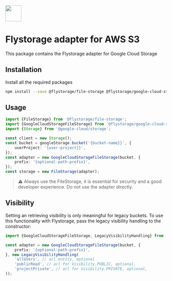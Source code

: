 <img src="https://avatars.githubusercontent.com/u/151840999" width="50px" height="50px" />

# Flystorage adapter for AWS S3

This package contains the Flystorage adapter for Google Cloud Storage

## Installation

Install all the required packages

```bash
npm install --save @flystorage/file-storage @flystorage/google-cloud-storage @google-cloud/storage
```

## Usage

```typescript
import {FileStorage} from '@flystorage/file-storage';
import {GoogleCloudStorageFileStorage} from '@flystorage/google-cloud-storage';
import {Storage} from '@google-cloud/storage';

const client = new Storage();
const bucket = googleStorage.bucket('{bucket-name}}', {
    userProject: '{user-project}}',
});
const adapter = new GoogleCloudStorageFileStorage(bucket, {
    prefix: '{optional-path-prefix}',
});
const storage = new FileStorage(adapter);
```

> ⚠️ Always use the FileStorage, it is essential for security and a good developer
> experience. Do not use the adapter directly.

## Visibility

Setting an retrieving visibility is only meaningful for legacy buckets. To use this functionality
with Flystorage, pass the legacy visibility handling to the constructor:

```typescript
import {GoogleCloudStorageFileStorage, LegacyVisibilityHandling} from '@flystorage/google-cloud-storage';

const adapter = new GoogleCloudStorageFileStorage(bucket, {
    prefix: '{optional-path-prefix}',
}, new LegacyVisibilityHandling(
    'allUsers', // acl entity, optional
    'publicRead', // acl for Visibility.PUBLIC, optional,
    'projectPrivate', // acl for Visibility.PRIVATE, optional,
));
```

